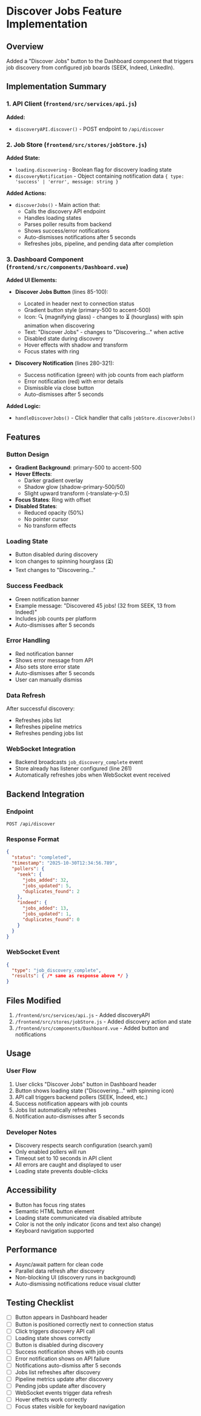 # Discover Jobs Feature Implementation

## Overview
Added a "Discover Jobs" button to the Dashboard component that triggers job discovery from configured job boards (SEEK, Indeed, LinkedIn).

## Implementation Summary

### 1. API Client (`frontend/src/services/api.js`)
**Added:**
- `discoveryAPI.discover()` - POST endpoint to `/api/discover`

### 2. Job Store (`frontend/src/stores/jobStore.js`)
**Added State:**
- `loading.discovering` - Boolean flag for discovery loading state
- `discoveryNotification` - Object containing notification data `{ type: 'success' | 'error', message: string }`

**Added Actions:**
- `discoverJobs()` - Main action that:
  - Calls the discovery API endpoint
  - Handles loading states
  - Parses poller results from backend
  - Shows success/error notifications
  - Auto-dismisses notifications after 5 seconds
  - Refreshes jobs, pipeline, and pending data after completion

### 3. Dashboard Component (`frontend/src/components/Dashboard.vue`)
**Added UI Elements:**
- **Discover Jobs Button** (lines 85-100):
  - Located in header next to connection status
  - Gradient button style (primary-500 to accent-500)
  - Icon: 🔍 (magnifying glass) - changes to ⏳ (hourglass) with spin animation when discovering
  - Text: "Discover Jobs" - changes to "Discovering..." when active
  - Disabled state during discovery
  - Hover effects with shadow and transform
  - Focus states with ring

- **Discovery Notification** (lines 280-321):
  - Success notification (green) with job counts from each platform
  - Error notification (red) with error details
  - Dismissible via close button
  - Auto-dismisses after 5 seconds

**Added Logic:**
- `handleDiscoverJobs()` - Click handler that calls `jobStore.discoverJobs()`

## Features

### Button Design
- **Gradient Background**: primary-500 to accent-500
- **Hover Effects**:
  - Darker gradient overlay
  - Shadow glow (shadow-primary-500/50)
  - Slight upward transform (-translate-y-0.5)
- **Focus States**: Ring with offset
- **Disabled States**:
  - Reduced opacity (50%)
  - No pointer cursor
  - No transform effects

### Loading State
- Button disabled during discovery
- Icon changes to spinning hourglass (⏳)
- Text changes to "Discovering..."

### Success Feedback
- Green notification banner
- Example message: "Discovered 45 jobs! (32 from SEEK, 13 from Indeed)"
- Includes job counts per platform
- Auto-dismisses after 5 seconds

### Error Handling
- Red notification banner
- Shows error message from API
- Also sets store error state
- Auto-dismisses after 5 seconds
- User can manually dismiss

### Data Refresh
After successful discovery:
- Refreshes jobs list
- Refreshes pipeline metrics
- Refreshes pending jobs list

### WebSocket Integration
- Backend broadcasts `job_discovery_complete` event
- Store already has listener configured (line 261)
- Automatically refreshes jobs when WebSocket event received

## Backend Integration

### Endpoint
```
POST /api/discover
```

### Response Format
```json
{
  "status": "completed",
  "timestamp": "2025-10-30T12:34:56.789",
  "pollers": {
    "seek": {
      "jobs_added": 32,
      "jobs_updated": 5,
      "duplicates_found": 2
    },
    "indeed": {
      "jobs_added": 13,
      "jobs_updated": 1,
      "duplicates_found": 0
    }
  }
}
```

### WebSocket Event
```json
{
  "type": "job_discovery_complete",
  "results": { /* same as response above */ }
}
```

## Files Modified

1. `/frontend/src/services/api.js` - Added discoveryAPI
2. `/frontend/src/stores/jobStore.js` - Added discovery action and state
3. `/frontend/src/components/Dashboard.vue` - Added button and notifications

## Usage

### User Flow
1. User clicks "Discover Jobs" button in Dashboard header
2. Button shows loading state ("Discovering..." with spinning icon)
3. API call triggers backend pollers (SEEK, Indeed, etc.)
4. Success notification appears with job counts
5. Jobs list automatically refreshes
6. Notification auto-dismisses after 5 seconds

### Developer Notes
- Discovery respects search configuration (search.yaml)
- Only enabled pollers will run
- Timeout set to 10 seconds in API client
- All errors are caught and displayed to user
- Loading state prevents double-clicks

## Accessibility
- Button has focus ring states
- Semantic HTML button element
- Loading state communicated via disabled attribute
- Color is not the only indicator (icons and text also change)
- Keyboard navigation supported

## Performance
- Async/await pattern for clean code
- Parallel data refresh after discovery
- Non-blocking UI (discovery runs in background)
- Auto-dismissing notifications reduce visual clutter

## Testing Checklist
- [ ] Button appears in Dashboard header
- [ ] Button is positioned correctly next to connection status
- [ ] Click triggers discovery API call
- [ ] Loading state shows correctly
- [ ] Button is disabled during discovery
- [ ] Success notification shows with job counts
- [ ] Error notification shows on API failure
- [ ] Notifications auto-dismiss after 5 seconds
- [ ] Jobs list refreshes after discovery
- [ ] Pipeline metrics update after discovery
- [ ] Pending jobs update after discovery
- [ ] WebSocket events trigger data refresh
- [ ] Hover effects work correctly
- [ ] Focus states visible for keyboard navigation
